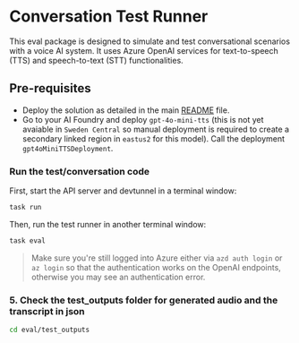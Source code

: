 # Conversation Test Runner

This eval package is designed to simulate and test conversational scenarios with a voice AI system. It uses Azure OpenAI services for text-to-speech (TTS) and speech-to-text (STT) functionalities.

## Pre-requisites

- Deploy the solution as detailed in the main [README](../../README.md) file.
- Go to your AI Foundry and deploy `gpt-4o-mini-tts` (this is not yet avaiable in `Sweden Central` so manual deployment is required to create a secondary linked region in `eastus2` for this model). Call the deployment `gpt4oMiniTTSDeployment`.

### Run the test/conversation code

First, start the API server and devtunnel in a terminal window:

```bash
task run
```

Then, run the test runner in another terminal window:

```bash
task eval
```

> Make sure you're still logged into Azure either via `azd auth login` or `az login` so that the authentication works on the OpenAI endpoints, otherwise you may see an authentication error.

### 5. Check the test_outputs folder for generated audio and the transcript in json

```bash
cd eval/test_outputs
```
